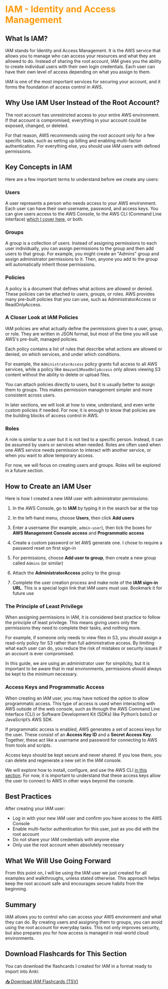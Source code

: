 <h1 style="color: #FF9900;">IAM - Identity and Access Management</h1>

## What Is IAM?

IAM stands for Identity and Access Management. It is the AWS service that allows you to manage who can access your resources and what they are allowed to do. Instead of sharing the root account, IAM gives you the ability to create individual users with their own login credentials. Each user can have their own level of access depending on what you assign to them.

IAM is one of the most important services for securing your account, and it forms the foundation of access control in AWS.

## Why Use IAM User Instead of the Root Account?

The root account has unrestricted access to your entire AWS environment. If that account is compromised, everything in your account could be exposed, changed, or deleted.

For that reason, AWS recommends using the root account only for a few specific tasks, such as setting up billing and enabling multi-factor authentication. For everything else, you should use IAM users with defined permissions.

## Key Concepts in IAM

Here are a few important terms to understand before we create any users:

### Users

A user represents a person who needs access to your AWS environment. Each user can have their own username, password, and access keys. You can give users access to the AWS Console, to the AWS CLI (Command Line Interface) [which I cover here](cli.md), or both.

### Groups

A group is a collection of users. Instead of assigning permissions to each user individually, you can assign permissions to the group and then add users to that group. For example, you might create an "Admins" group and assign administrator permissions to it. Then, anyone you add to the group will automatically inherit those permissions.

### Policies

A policy is a document that defines what actions are allowed or denied. These policies can be attached to users, groups, or roles. AWS provides many pre-built policies that you can use, such as AdministratorAccess or ReadOnlyAccess.

### A Closer Look at IAM Policies

IAM policies are what actually define the permissions given to a user, group, or role. They are written in JSON format, but most of the time you will use AWS's pre-built, managed policies.

Each policy contains a list of rules that describe what actions are allowed or denied, on which services, and under which conditions.

For example, the `AdministratorAccess` policy grants full access to all AWS services, while a policy like `AmazonS3ReadOnlyAccess` only allows viewing S3 content without the ability to delete or upload files.

You can attach policies directly to users, but it is usually better to assign them to groups. This makes permission management simpler and more consistent across users.

In later sections, we will look at how to view, understand, and even write custom policies if needed. For now, it is enough to know that policies are the building blocks of access control in AWS.

### Roles

A role is similar to a user but it is not tied to a specific person. Instead, it can be assumed by users or services when needed. Roles are often used when one AWS service needs permission to interact with another service, or when you want to allow temporary access.

For now, we will focus on creating users and groups. Roles will be explored in a future section.

## How to Create an IAM User

Here is how I created a new IAM user with administrator permissions:

1. In the AWS Console, go to **IAM** by typing it in the search bar at the top

2. In the left-hand menu, choose **Users**, then click **Add users**

3. Enter a username (for example, `admin-user`), then tick the boxes for **AWS Management Console access** and **Programmatic access**

4. Create a custom password or let AWS generate one. I chose to require a password reset on first sign-in

5. For permissions, choose **Add user to group**, then create a new group called `Admins` (or similar)

6. Attach the **AdministratorAccess** policy to the group

7. Complete the user creation process and make note of the **IAM sign-in URL**. This is a special login link that IAM users must use. Bookmark it for future use

### The Principle of Least Privilege

When assigning permissions in IAM, it is considered best practice to follow the principle of least privilege. This means giving users only the permissions they need to complete their tasks, and nothing more.

For example, if someone only needs to view files in S3, you should assign a read-only policy for S3 rather than full administrative access. By limiting what each user can do, you reduce the risk of mistakes or security issues if an account is ever compromised.

In this guide, we are using an administrator user for simplicity, but it is important to be aware that in real environments, permissions should always be kept to the minimum necessary.

### Access Keys and Programmatic Access

When creating an IAM user, you may have noticed the option to allow programmatic access. This type of access is used when interacting with AWS outside of the web console, such as through the AWS Command Line Interface (CLI) or Software Development Kit (SDKs)  like Python’s boto3 or JavaScript’s AWS SDK.

If programmatic access is enabled, AWS generates a set of access keys for the user. These consist of an **Access Key ID** and a **Secret Access Key**. Together, these act like a username and password for connecting to AWS from tools and scripts.

Access keys should be kept secure and never shared. If you lose them, you can delete and regenerate a new set in the IAM console.

We will explore how to install, configure, and use the AWS CLI [in this section](cli.md). For now, it is important to understand that these access keys allow the user to connect to AWS in other ways beyond the console.

## Best Practices

After creating your IAM user:

- Log in with your new IAM user and confirm you have access to the AWS Console
- Enable multi-factor authentication for this user, just as you did with the root account
- Do not share your IAM credentials with anyone else
- Only use the root account when absolutely necessary

## What We Will Use Going Forward

From this point on, I will be using the IAM user we just created for all examples and walkthroughs, unless stated otherwise. This approach helps keep the root account safe and encourages secure habits from the beginning.

## Summary

IAM allows you to control who can access your AWS environment and what they can do. By creating users and assigning them to groups, you can avoid using the root account for everyday tasks. This not only improves security, but also prepares you for how access is managed in real-world cloud environments.

## Download Flashcards for This Section

You can download the flashcards I created for IAM in a format ready to import into Anki:

[📥 Download IAM Flashcards (TSV)](docs/flashcards/IAM_flashcards_for_Anki.tsv.zip)
